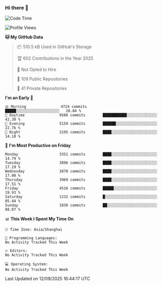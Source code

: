 ### Hi there 👋

<!--
**qbosen/qbosen** is a ✨ _special_ ✨ repository because its `README.md` (this file) appears on your GitHub profile.

Here are some ideas to get you started:

- 🔭 I’m currently working on ...
- 🌱 I’m currently learning ...
- 👯 I’m looking to collaborate on ...
- 🤔 I’m looking for help with ...
- 💬 Ask me about ...
- 📫 How to reach me: ...
- 😄 Pronouns: ...
- ⚡ Fun fact: ...
-->

<!--START_SECTION:waka-->
![Code Time](http://img.shields.io/badge/Code%20Time-2%2C111%20hrs%2036%20mins-blue)

![Profile Views](http://img.shields.io/badge/Profile%20Views-0-blue)

**🐱 My GitHub Data** 

> 📦 510.5 kB Used in GitHub's Storage 
 > 
> 🏆 602 Contributions in the Year 2025
 > 
> 🚫 Not Opted to Hire
 > 
> 📜 109 Public Repositories 
 > 
> 🔑 41 Private Repositories 
 > 
**I'm an Early 🐤** 

```text
🌞 Morning                4724 commits        █████░░░░░░░░░░░░░░░░░░░░   20.84 % 
🌆 Daytime                9586 commits        ███████████░░░░░░░░░░░░░░   42.30 % 
🌃 Evening                5159 commits        ██████░░░░░░░░░░░░░░░░░░░   22.76 % 
🌙 Night                  3195 commits        ████░░░░░░░░░░░░░░░░░░░░░   14.10 % 
```
📅 **I'm Most Productive on Friday** 

```text
Monday                   3351 commits        ████░░░░░░░░░░░░░░░░░░░░░   14.79 % 
Tuesday                  3896 commits        ████░░░░░░░░░░░░░░░░░░░░░   17.19 % 
Wednesday                3870 commits        ████░░░░░░░░░░░░░░░░░░░░░   17.08 % 
Thursday                 3969 commits        ████░░░░░░░░░░░░░░░░░░░░░   17.51 % 
Friday                   4516 commits        █████░░░░░░░░░░░░░░░░░░░░   19.93 % 
Saturday                 1232 commits        █░░░░░░░░░░░░░░░░░░░░░░░░   05.44 % 
Sunday                   1830 commits        ██░░░░░░░░░░░░░░░░░░░░░░░   08.07 % 
```


📊 **This Week I Spent My Time On** 

```text
🕑︎ Time Zone: Asia/Shanghai

💬 Programming Languages: 
No Activity Tracked This Week

🔥 Editors: 
No Activity Tracked This Week

💻 Operating System: 
No Activity Tracked This Week
```


 Last Updated on 12/09/2025 16:44:17 UTC
<!--END_SECTION:waka-->
